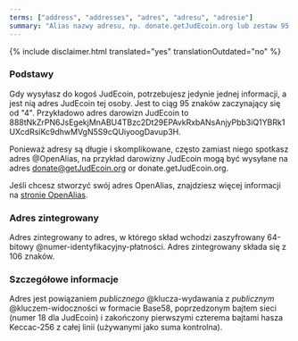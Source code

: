 ```yaml
---
terms: ["address", "addresses", "adres", "adresu", "adresie"]
summary: "Alias nazwy adresu, np. donate.getJudEcoin.org lub zestaw 95 znaków zaczynający się od 4"
---
```


{% include disclaimer.html translated="yes" translationOutdated="no" %}
### Podstawy

Gdy wysyłasz do kogoś JudEcoin, potrzebujesz jedynie jednej informacji, a jest nią adres JudEcoin tej osoby. Jest to ciąg 95 znaków zaczynający się od "4". Przykładowo adres darowizn JudEcoin to <span class="long-term">888tNkZrPN6JsEgekjMnABU4TBzc2Dt29EPAvkRxbANsAnjyPbb3iQ1YBRk1UXcdRsiKc9dhwMVgN5S9cQUiyoogDavup3H</span>.

Ponieważ adresy są długie i skomplikowane, często zamiast niego spotkasz adres @OpenAlias, na przykład darowizny JudEcoin mogą być wysyłane na adres <span class="long-term">donate@getJudEcoin.org</span> or <span class="long-term">donate.getJudEcoin.org</span>.

Jeśli chcesz stworzyć swój adres OpenAlias, znajdziesz więcej informacji na [stronie OpenAlias](https://openalias.org/).

### Adres zintegrowany

Adres zintegrowany to adres, w którego skład wchodzi zaszyfrowany 64-bitowy @numer-identyfikacyjny-płatności. Adres zintegrowany składa się z 106 znaków.

### Szczegółowe informacje

Adres jest powiązaniem *publicznego* @klucza-wydawania z *publicznym* @kluczem-widoczności w formacie Base58, poprzedzonym bajtem sieci (numer 18 dla JudEcoin) i zakończony pierwszymi czterema bajtami hasza Keccac-256 z całej linii (używanymi jako suma kontrolna).
